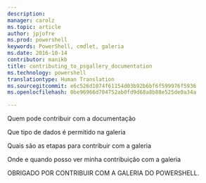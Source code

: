 ```yaml
---
description: 
manager: carolz
ms.topic: article
author: jpjofre
ms.prod: powershell
keywords: PowerShell, cmdlet, galeria
ms.date: 2016-10-14
contributor: manikb
title: contributing_to_psgallery_documentation
ms.technology: powershell
translationtype: Human Translation
ms.sourcegitcommit: e6c526d1074f61154d03b92b6bf6f599976f5936
ms.openlocfilehash: 0be96966d704752ab0fd9d68a8b88e525de0a34a

---
```



Quem pode contribuir com a documentação

Que tipo de dados é permitido na galeria

Quais são as etapas para contribuir com a galeria

Onde e quando posso ver minha contribuição com a galeria

OBRIGADO POR CONTRIBUIR COM A GALERIA DO POWERSHELL.




<!--HONumber=Oct16_HO2-->


